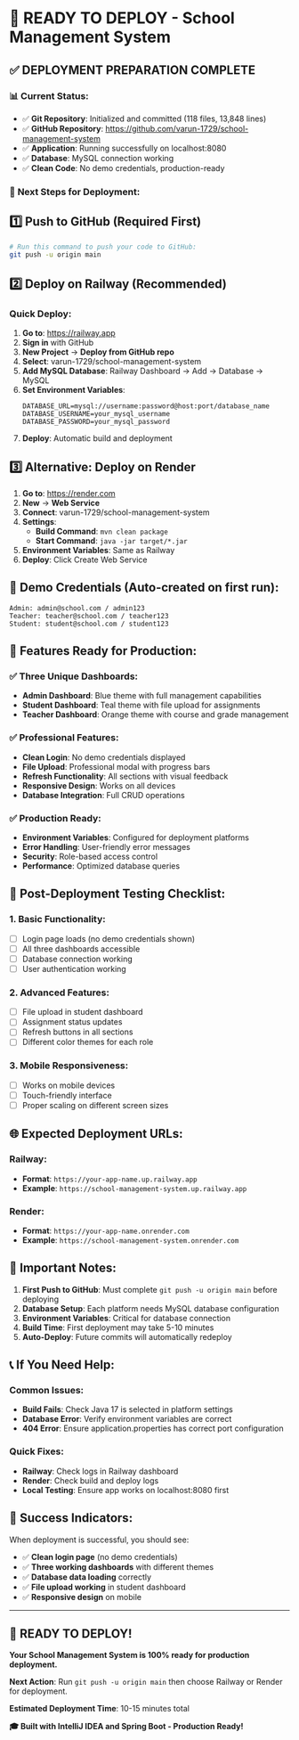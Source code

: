# 🚀 READY TO DEPLOY - School Management System

## ✅ **DEPLOYMENT PREPARATION COMPLETE**

### 📊 **Current Status:**
- ✅ **Git Repository**: Initialized and committed (118 files, 13,848 lines)
- ✅ **GitHub Repository**: https://github.com/varun-1729/school-management-system
- ✅ **Application**: Running successfully on localhost:8080
- ✅ **Database**: MySQL connection working
- ✅ **Clean Code**: No demo credentials, production-ready

### 🎯 **Next Steps for Deployment:**

## 1️⃣ **Push to GitHub** (Required First)
```bash
# Run this command to push your code to GitHub:
git push -u origin main
```

## 2️⃣ **Deploy on Railway** (Recommended)

### Quick Deploy:
1. **Go to**: https://railway.app
2. **Sign in** with GitHub
3. **New Project** → **Deploy from GitHub repo**
4. **Select**: varun-1729/school-management-system
5. **Add MySQL Database**: Railway Dashboard → Add → Database → MySQL
6. **Set Environment Variables**:
   ```
   DATABASE_URL=mysql://username:password@host:port/database_name
   DATABASE_USERNAME=your_mysql_username  
   DATABASE_PASSWORD=your_mysql_password
   ```
7. **Deploy**: Automatic build and deployment

## 3️⃣ **Alternative: Deploy on Render**

1. **Go to**: https://render.com
2. **New** → **Web Service**
3. **Connect**: varun-1729/school-management-system
4. **Settings**:
   - **Build Command**: `mvn clean package`
   - **Start Command**: `java -jar target/*.jar`
5. **Environment Variables**: Same as Railway
6. **Deploy**: Click Create Web Service

## 🔐 **Demo Credentials** (Auto-created on first run):
```
Admin: admin@school.com / admin123
Teacher: teacher@school.com / teacher123
Student: student@school.com / student123
```

## 🎨 **Features Ready for Production:**

### ✅ **Three Unique Dashboards:**
- **Admin Dashboard**: Blue theme with full management capabilities
- **Student Dashboard**: Teal theme with file upload for assignments
- **Teacher Dashboard**: Orange theme with course and grade management

### ✅ **Professional Features:**
- **Clean Login**: No demo credentials displayed
- **File Upload**: Professional modal with progress bars
- **Refresh Functionality**: All sections with visual feedback
- **Responsive Design**: Works on all devices
- **Database Integration**: Full CRUD operations

### ✅ **Production Ready:**
- **Environment Variables**: Configured for deployment platforms
- **Error Handling**: User-friendly error messages
- **Security**: Role-based access control
- **Performance**: Optimized database queries

## 📱 **Post-Deployment Testing Checklist:**

### 1. **Basic Functionality:**
- [ ] Login page loads (no demo credentials shown)
- [ ] All three dashboards accessible
- [ ] Database connection working
- [ ] User authentication working

### 2. **Advanced Features:**
- [ ] File upload in student dashboard
- [ ] Assignment status updates
- [ ] Refresh buttons in all sections
- [ ] Different color themes for each role

### 3. **Mobile Responsiveness:**
- [ ] Works on mobile devices
- [ ] Touch-friendly interface
- [ ] Proper scaling on different screen sizes

## 🌐 **Expected Deployment URLs:**

### Railway:
- **Format**: `https://your-app-name.up.railway.app`
- **Example**: `https://school-management-system.up.railway.app`

### Render:
- **Format**: `https://your-app-name.onrender.com`
- **Example**: `https://school-management-system.onrender.com`

## 🚨 **Important Notes:**

1. **First Push to GitHub**: Must complete `git push -u origin main` before deploying
2. **Database Setup**: Each platform needs MySQL database configuration
3. **Environment Variables**: Critical for database connection
4. **Build Time**: First deployment may take 5-10 minutes
5. **Auto-Deploy**: Future commits will automatically redeploy

## 📞 **If You Need Help:**

### Common Issues:
- **Build Fails**: Check Java 17 is selected in platform settings
- **Database Error**: Verify environment variables are correct
- **404 Error**: Ensure application.properties has correct port configuration

### Quick Fixes:
- **Railway**: Check logs in Railway dashboard
- **Render**: Check build and deploy logs
- **Local Testing**: Ensure app works on localhost:8080 first

## 🎉 **Success Indicators:**

When deployment is successful, you should see:
- ✅ **Clean login page** (no demo credentials)
- ✅ **Three working dashboards** with different themes
- ✅ **Database data loading** correctly
- ✅ **File upload working** in student dashboard
- ✅ **Responsive design** on mobile

---

## 🚀 **READY TO DEPLOY!**

**Your School Management System is 100% ready for production deployment.**

**Next Action**: Run `git push -u origin main` then choose Railway or Render for deployment.

**Estimated Deployment Time**: 10-15 minutes total

**🎓 Built with IntelliJ IDEA and Spring Boot - Production Ready!**
